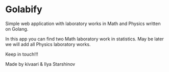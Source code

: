 # Golabify
Simple web application with laboratory works in Math and Physics written on Golang.

In this app you can find two Math laboratory work in statistics.
May be later we will add all Physics laboratory works.

Keep in touch!!!




Made by kivaari & Ilya Starshinov